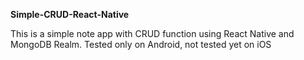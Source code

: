 <b>Simple-CRUD-React-Native</b>
<p>This is a simple note app with CRUD function using React Native and MongoDB Realm. Tested only on Android, not tested yet on iOS</p>
